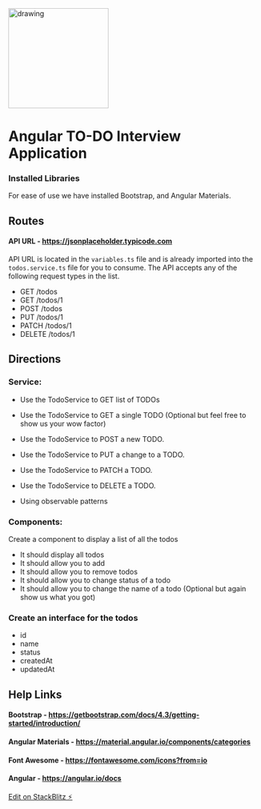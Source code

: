 <img style="display: block" src="https://upload.wikimedia.org/wikipedia/commons/c/cf/Angular_full_color_logo.svg" alt="drawing" width="200"/> 

# Angular TO-DO Interview Application


### Installed Libraries

For ease of use we have installed Bootstrap, and Angular Materials.

## Routes

#### API URL - https://jsonplaceholder.typicode.com

API URL is located in the `variables.ts` file and is already imported into the `todos.service.ts` file for you to consume.  The API accepts any of the following request types in the list.

 - GET	/todos
 - GET	/todos/1
 - POST	/todos
 - PUT	/todos/1
 - PATCH	/todos/1
 - DELETE	/todos/1

## Directions

### Service:

- Use the  TodoService to GET list of TODOs
- Use the  TodoService to GET a single TODO (Optional but feel free to show us your wow factor)
- Use the  TodoService to POST a new TODO.
- Use the  TodoService to PUT a change to a TODO.
- Use the  TodoService to PATCH a TODO.
- Use the  TodoService to DELETE a TODO.

- Using observable patterns 

### Components:

Create a component to display a list of all the todos

- It should display all todos
- It should allow you to add
- It should allow you to remove todos
- It should allow you to change status of a todo
- It should allow you to change the name of a todo (Optional but again show us what you got)

### Create an interface for the todos

- id
- name
- status
- createdAt
- updatedAt

 ## Help Links

 #### Bootstrap - https://getbootstrap.com/docs/4.3/getting-started/introduction/

 #### Angular Materials - https://material.angular.io/components/categories

#### Font Awesome - https://fontawesome.com/icons?from=io

#### Angular - https://angular.io/docs


[Edit on StackBlitz ⚡️](https://stackblitz.com/edit/angular-n2y1zg)